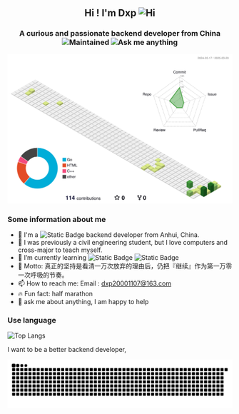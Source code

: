<p align="center">
<h2 align="center">Hi ! I'm Dxp <img src="https://cdn.jsdelivr.net/gh/MaleWeb/picture/images/techblog/hi.gif" width="25" alt="Hi"></h2>
<h3 align="center">A curious and passionate backend developer from China <img src="https://img.shields.io/badge/Maintained%3F-yes-green.svg" alt="Maintained"> <img src="https://img.shields.io/badge/Ask%20me-anything-1abc9c.svg" alt="Ask me anything"></h3>
</p>

![](./profile-3d-contrib/profile-green-animate.svg)

<h3> Some information about me </h3>

- 🔭 I'm a ![Static Badge](https://img.shields.io/badge/Golang%20%26%20C%2B%2B-blue) backend developer from Anhui, China.
- 🤔 I was previously a civil engineering student, but I love computers and cross-major to teach myself.
- 🌱 I’m currently learning ![Static Badge](https://img.shields.io/badge/Cache-violet)
 ![Static Badge](https://img.shields.io/badge/MQ-orange) 
- 🚀 Motto: 真正的坚持是看清一万次放弃的理由后，仍把『继续』作为第一万零一次呼吸的节奏。
- 📫 How to reach me: Email : dxp20001107@163.com
- 🔥 Fun fact: half marathon
- 💬 ask me about anything, I am happy to help

### Use language 
![Top Langs](https://github-readme-stats.vercel.app/api/top-langs/?username=dwhdxp&size_weight=0.5&count_weight=0.5)

I want to be a better backend developer, 


<p align="center">
    <picture>
      <source media="(prefers-color-scheme: dark)" srcset="https://raw.githubusercontent.com/dwhdxp/dwhdxp/output/github-contribution-grid-snake-dark.svg">
      <source media="(prefers-color-scheme: light)" srcset="https://raw.githubusercontent.com/dwhdxp/dwhdxp/output/github-contribution-grid-snake.svg">
      <img alt="github contribution grid snake animation" src="https://raw.githubusercontent.com/dwhdxp/dwhdxp/output/github-contribution-grid-snake.svg">
    </picture>
</p>

<!--
**dwhdxp/dwhdxp** is a ✨ _special_ ✨ repository because its `README.md` (this file) appears on your GitHub profile.

Here are some ideas to get you started:

- 🔭 I’m currently working on ...
- 🌱 I’m currently learning ...
- 👯 I’m looking to collaborate on ...
- 🤔 I’m looking for help with ...
- 💬 Ask me about ...
- 📫 How to reach me: ...
- 😄 Pronouns: ...
- ⚡ Fun fact: ...
-->


[def]: ./profile-3d-contrib/profile-gitblock.svg​